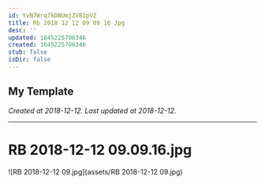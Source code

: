 ```yaml
---
id: YvN7Wrq7kDNUmjZVB1pVZ
title: Rb 2018 12 12 09 09 16 Jpg
desc: ''
updated: 1645225706346
created: 1645225706346
stub: false
isDir: false
---
```

My Template
---

_Created at 2018-12-12._
_Last updated at 2018-12-12._




---

# RB 2018-12-12 09.09.16.jpg


![RB 2018-12-12 09.jpg](assets/RB 2018-12-12 09.jpg)


